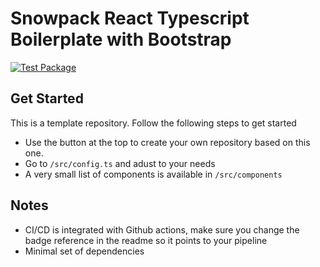 # Snowpack React Typescript Boilerplate with Bootstrap

[![Test Package](https://github.com/nexys-system/boilerplate_snowpack_bootstrap/actions/workflows/yarn.yml/badge.svg)](https://github.com/nexys-system/boilerplate_snowpack_bootstrap/actions/workflows/yarn.yml)

## Get Started

This is a template repository. Follow the following steps to get started

* Use the button at the top to create your own repository based on this one. 
* Go to `/src/config.ts` and adust to your needs
* A very small list of components is available in `/src/components`

## Notes

* CI/CD is integrated with Github actions, make sure you change the badge reference in the readme so it points to your pipeline
* Minimal set of dependencies
